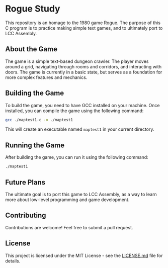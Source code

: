 # Rogue Study

This repository is an homage to the 1980 game Rogue. The purpose of this C program is to practice making simple text games, and to ultimately port to LCC Assembly.

## About the Game

The game is a simple text-based dungeon crawler. The player moves around a grid, navigating through rooms and corridors, and interacting with doors. The game is currently in a basic state, but serves as a foundation for more complex features and mechanics.

## Building the Game

To build the game, you need to have GCC installed on your machine. Once installed, you can compile the game using the following command:

```bash
gcc ./maptest1.c -o ./maptest1
```

This will create an executable named `maptest1` in your current directory.

## Running the Game

After building the game, you can run it using the following command:

```bash
./maptest1
```

## Future Plans

The ultimate goal is to port this game to LCC Assembly, as a way to learn more about low-level programming and game development.

## Contributing

Contributions are welcome! Feel free to submit a pull request.

## License

This project is licensed under the MIT License - see the [LICENSE.md](LICENSE.md) file for details.
